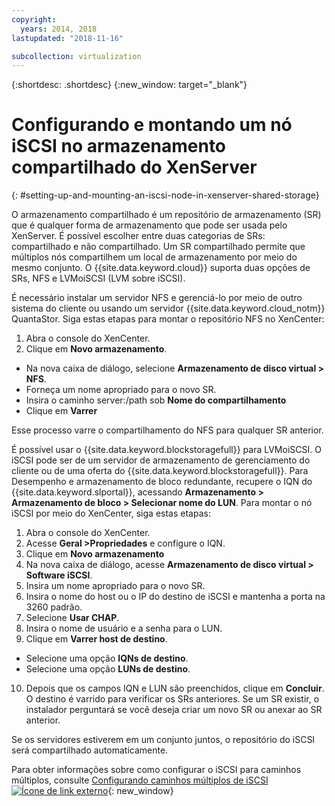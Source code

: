 ```yaml
---
copyright:
  years: 2014, 2018
lastupdated: "2018-11-16"

subcollection: virtualization
---
```

{:shortdesc: .shortdesc}
{:new_window: target="_blank"}

# Configurando e montando um nó iSCSI no armazenamento compartilhado do XenServer
{: #setting-up-and-mounting-an-iscsi-node-in-xenserver-shared-storage}

O armazenamento compartilhado é um repositório de armazenamento (SR) que é qualquer forma de armazenamento que pode ser usada pelo XenServer. É possível escolher entre duas categorias de SRs: compartilhado e não compartilhado. Um SR compartilhado permite que múltiplos nós compartilhem um local de armazenamento por meio do mesmo conjunto. O {{site.data.keyword.cloud}} suporta duas opções de SRs, NFS e LVMoiSCSI (LVM sobre iSCSI).

É necessário instalar um servidor NFS e gerenciá-lo por meio de outro sistema do cliente ou usando um servidor {{site.data.keyword.cloud_notm}} QuantaStor. Siga estas etapas para montar o repositório NFS no XenCenter:

1. Abra o console do XenCenter.
2. Clique em **Novo armazenamento**.
* Na nova caixa de diálogo, selecione **Armazenamento de disco virtual > NFS**.
* Forneça um nome apropriado para o novo SR.
* Insira o caminho server:/path sob **Nome do compartilhamento**
* Clique em **Varrer**

Esse processo varre o compartilhamento do NFS para qualquer SR anterior.

É possível usar o {{site.data.keyword.blockstoragefull}} para LVMoiSCSI. O iSCSI pode ser de um servidor de armazenamento de gerenciamento do cliente ou de uma oferta do {{site.data.keyword.blockstoragefull}}. Para Desempenho e armazenamento de bloco redundante, recupere o IQN do {{site.data.keyword.slportal}}, acessando **Armazenamento > Armazenamento de bloco > Selecionar nome do LUN**. Para montar o nó iSCSI por meio do XenCenter, siga estas etapas:

1. Abra o console do XenCenter.
2. Acesse **Geral >Propriedades** e configure o IQN.
3. Clique em **Novo armazenamento**
4. Na nova caixa de diálogo, acesse **Armazenamento de disco virtual > Software iSCSI**.
5. Insira um nome apropriado para o novo SR.
6. Insira o nome do host ou o IP do destino de iSCSI e mantenha a porta na 3260 padrão.
7. Selecione **Usar CHAP**.
8. Insira o nome de usuário e a senha para o LUN.
9. Clique em **Varrer host de destino**.
* Selecione uma opção **IQNs de destino**.
* Selecione uma opção **LUNs de destino**.
10. Depois que os campos IQN e LUN são preenchidos, clique em **Concluir**. O destino é varrido para verificar os SRs anteriores. Se um SR existir, o instalador perguntará se você deseja criar um novo SR ou anexar ao SR anterior.

Se os servidores estiverem em um conjunto juntos, o repositório do iSCSI será compartilhado automaticamente.

Para obter informações sobre como configurar o iSCSI para caminhos múltiplos, consulte [Configurando caminhos múltiplos de iSCSI ![Ícone de link externo](../../icons/launch-glyph.svg "Ícone de link externo")](https://www.cisco.com/c/en/us/td/docs/switches/datacenter/nexus1000/sw/5_x/sys_mgmt_config/b_Cisco_N1KV_VMware_Sys_Mgmt_Config_5x/b_Cisco_N1KV_VMware_Sys_Mgmt_Config_5x_chapter_01110.html?dtid=osscdc000283){: new_window}
